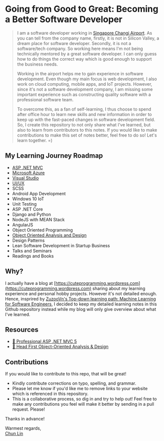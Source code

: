 # Going from Good to Great: Becoming a Better Software Developer

> I am a software developer working in [Singapore Changi Airport](https://en.wikipedia.org/wiki/Singapore_Changi_Airport). As you can tell from the company name, firstly, it is not in Silicon Valley, a dream place for software developer. Secondly, it is not a software/tech company. So working here means I'm not being technically mentored by a great software developer. I can only guess how to do things the correct way which is good enough to support the business needs.
> 
> Working in the airport helps me to gain experience in software development. Even though my main focus is web development, I also work on cloud computing, mobile apps, and IoT projects. However, since it's not a software development company, I am missing some important experience such as constructing quality software with a professional software team. 
>
> To overcome this, as a fan of self-learning, I thus choose to spend after office hour to learn new skills and new information in order to keep up with the fast-paced changes in software development field. So, I create this repository to not only share what I've learned, but also to learn from contributors to this notes. If you would like to make contributions to make this set of notes better, feel free to do so! Let's learn together. =) 

## My Learning Journey Roadmap

 - [ASP .NET MVC](/aspnet/mvc/README.md)
 - [Microsoft Azure](/cloud/microsoft-azure/README.md)
 - [Visual Studio](/ide/visual-studio/README.md)
 - [UI/UX](/ui-ux/README.md)
 - SCSS
 - Android App Development
 - Windows 10 IoT
 - Unit Testing
 - ASP .NET Core
 - Django and Python
 - NodeJS with MEAN Stack
 - AngularJS
 - Object Oriented Programming
 - [Object Oriented Analysis and Design](/object-oriented-analysis-and-design/README.md)
 - Design Patterns
 - Lean Software Development in Startup Business
 - Talks and Seminars
 - Readings and Books
 
## Why?
I actually have a blog at [https://cuteprogramming.wordpress.com](https://cuteprogramming.wordpress.com) sharing about my learning experience and personal hobby projects. However it's not detailed enough. Hence, insprired by [ZuzooVn's Top-down learning path: Machine Learning for Software Engineers](https://github.com/ZuzooVn/machine-learning-for-software-engineers), I decided to keep my detailed learning notes in this Github repository instead while my blog will only give overview about what I've learned.

## Resources
 - [:book: Professional ASP .NET MVC 5](https://www.amazon.com/Professional-ASP-NET-MVC-Jon-Galloway/dp/1118794753)
 - [:book: Head First Object-Oriented Analysis & Design](http://www.headfirstlabs.com/books/hfooad/)

## Contributions
If you would like to contribute to this repo, that will be great!

 - Kindly contribute corrections on typo, spelling, and grammar.
 - Please let me know if you'd like me to remove links to your website which is referenced in this repository.
 - This is a collaborative process, so dig in and try to help out! Feel free to make any contributions you feel will make it better by sending in a pull request. Please!

Thanks in advance!


Warmest regards,  
[Chun Lin](https://goh-chunlin.github.io)
